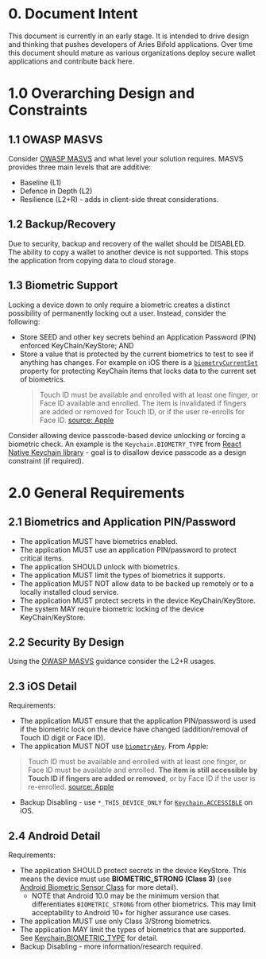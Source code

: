 # 0. Document Intent

This document is currently in an early stage. It is intended to drive design and thinking that pushes developers of Aries Bifold applications. Over time this document should mature as various organizations deploy secure wallet applications and contribute back here.

# 1.0 Overarching Design and Constraints

## 1.1 OWASP MASVS

Consider [OWASP MASVS](https://github.com/OWASP/owasp-masvs) and what level your solution requires. MASVS provides three main levels that are additive:

- Baseline (L1)
- Defence in Depth (L2)
- Resilience (L2+R) - adds in client-side threat considerations.

## 1.2 Backup/Recovery

Due to security, backup and recovery of the wallet should be DISABLED. The ability to copy a wallet to another device is not supported. This stops the application from copying data to cloud storage.

## 1.3 Biometric Support

Locking a device down to only require a biometric creates a distinct possibility of permanently locking out a user. Instead, consider the following:

- Store SEED and other key secrets behind an Application Password (PIN) enforced KeyChain/KeyStore; AND
- Store a value that is protected by the current biometrics to test to see if anything has changes. For example on iOS there is a [`biometryCurrentSet`](https://developer.apple.com/documentation/security/secaccesscontrolcreateflags/2937192-biometrycurrentset) property for protecting KeyChain items that locks data to the current set of biometrics.
  > Touch ID must be available and enrolled with at least one finger, or Face ID available and enrolled. The item is invalidated if fingers are added or removed for Touch ID, or if the user re-enrolls for Face ID. [source: Apple](https://developer.apple.com/documentation/security/secaccesscontrolcreateflags/2937192-biometrycurrentset)

Consider allowing device passcode-based device unlocking or forcing a biometric check. An example is the `Keychain.BIOMETRY_TYPE` from [React Native Keychain library](https://github.com/oblador/react-native-keychain#keychainbiometry_type-enum) - goal is to disallow device passcode as a design constraint (if required).

# 2.0 General Requirements

## 2.1 Biometrics and Application PIN/Password

- The application MUST have biometrics enabled.
- The application MUST use an application PIN/password to protect critical items.
- The application SHOULD unlock with biometrics.
- The application MUST limit the types of biometrics it supports.
- The application MUST NOT allow data to be backed up remotely or to a locally installed cloud service.
- The application MUST protect secrets in the device KeyChain/KeyStore.
- The system MAY require biometric locking of the device KeyChain/KeyStore.

## 2.2 Security By Design

Using the [OWASP MASVS](https://github.com/OWASP/owasp-masvs) guidance consider the L2+R usages.

## 2.3 iOS Detail

Requirements:

- The application MUST ensure that the application PIN/password is used if the biometric lock on the device have changed (addition/removal of Touch ID digit or Face ID).
- The application MUST NOT use [`biometryAny`](https://developer.apple.com/documentation/security/secaccesscontrolcreateflags/2937191-biometryany). From Apple:

> Touch ID must be available and enrolled with at least one finger, or Face ID must be available and enrolled. **The item is still accessible by Touch ID if fingers are added or removed**, or by Face ID if the user is re-enrolled. [source: Apple](https://developer.apple.com/documentation/security/secaccesscontrolcreateflags/2937191-biometryany)

- Backup Disabling - use `*_THIS_DEVICE_ONLY` for [`Keychain.ACCESSIBLE`](https://developer.apple.com/documentation/security/ksecattraccessiblewhenunlocked) on iOS.

## 2.4 Android Detail

Requirements:

- The application SHOULD protect secrets in the device KeyStore. This means the device must use **BIOMETRIC_STRONG (Class 3)** (see [Android Biometric Sensor Class](https://source.android.com/security/biometric) for more detail).
  - NOTE that Android 10.0 may be the minimum version that differentiates `BIOMETRIC_STRONG` from other biometrics. This may limit acceptability to Android 10+ for higher assurance use cases.
- The application MUST use only Class 3/Strong biometrics.
- The application MAY limit the types of biometrics that are supported. See [Keychain.BIOMETRIC_TYPE](https://github.com/oblador/react-native-keychain#keychainbiometry_type-enum) for detail.
- Backup Disabling - more information/research required.
